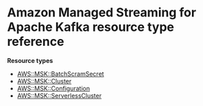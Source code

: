 # Amazon Managed Streaming for Apache Kafka resource type reference<a name="AWS_MSK"></a>

**Resource types**
+ [AWS::MSK::BatchScramSecret](aws-resource-msk-batchscramsecret.md)
+ [AWS::MSK::Cluster](aws-resource-msk-cluster.md)
+ [AWS::MSK::Configuration](aws-resource-msk-configuration.md)
+ [AWS::MSK::ServerlessCluster](aws-resource-msk-serverlesscluster.md)